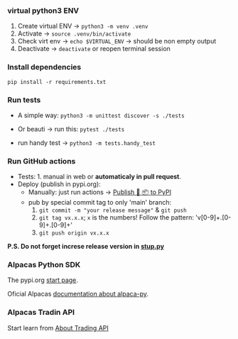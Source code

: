 ### virtual python3 ENV

1. Create virtual ENV → `python3 -m venv .venv`
2. Activate → `source .venv/bin/activate`
3. Check virt env → `echo $VIRTUAL_ENV` → should be non empty output
4. Deactivate → `deactivate` or reopen terminal session

### Install dependencies

`pip install -r requirements.txt`

### Run tests

- A simple way: `python3 -m unittest discover -s ./tests`

- Or beauti → run this: `pytest ./tests`
- run handy test → `python3 -m tests.handy_test`

### Run GitHub actions

- Tests: 1. manual in web or **automaticaly in pull request**.
- Deploy (publish in pypi.org):
    - Manually: just run
      actions → [Publish 🐍 📦 to PyPI](https://github.com/ModularAIDev/tools-alpaca/actions/workflows/deploy.yml)
    - pub by special commit tag to only 'main' branch:
        1. `git commit -m "your release message"` & `git push`
        2. `git tag vx.x.x`; `x` is the numbers! Follow the pattern: 'v[0-9]+.[0-9]+.[0-9]+'
        3. `git push origin vx.x.x`

**P.S. Do not forget increse release version in [stup.py](./setup.py)**

### Alpacas Python SDK

The pypi.org [start page](https://pypi.org/project/alpaca-py/).

Oficial Alpacas [documentation about alpaca-py](https://alpaca.markets/sdks/python/getting_started.html).

### Alpacas Tradin API

Start learn from [About Trading API](https://docs.alpaca.markets/docs/trading-api)